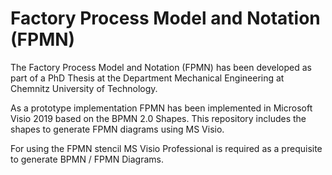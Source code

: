 # Factory Process Model and Notation (FPMN)

The Factory Process Model and Notation (FPMN) has been developed as part of a PhD Thesis at the Department Mechanical Engineering at Chemnitz University of Technology.

As a prototype implementation FPMN has been implemented in Microsoft Visio 2019 based on the BPMN 2.0 Shapes.
This repository includes the shapes to generate FPMN diagrams using MS Visio.

For using the FPMN stencil MS Visio Professional is required as a prequisite to generate BPMN / FPMN Diagrams.
